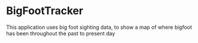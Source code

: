 # BigFootTracker
This application uses big foot sighting data, to show a map of where bigfoot has been throughout the past to present day
